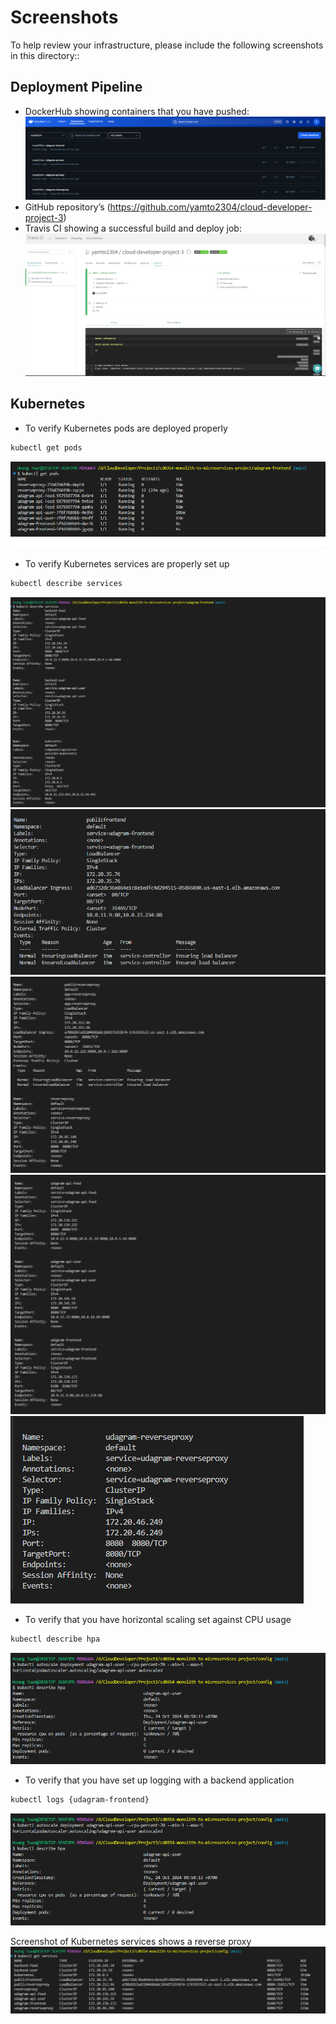 # Screenshots
To help review your infrastructure, please include the following screenshots in this directory::

## Deployment Pipeline
* DockerHub showing containers that you have pushed: ![alt text](DockerHub.png)
* GitHub repository’s  (https://github.com/yamto2304/cloud-developer-project-3)
* Travis CI showing a successful build and deploy job: ![alt text](Travis.png)

## Kubernetes
* To verify Kubernetes pods are deployed properly
```bash
kubectl get pods 
```
![alt text](GetPods.png)
* To verify Kubernetes services are properly set up
```bash
kubectl describe services
```
![alt text](DescribeServices1.png)![alt text](DescribeServices2.png)![alt text](DescribeServices3.png)![alt text](DescribeServices4.png)![alt text](DescribeServices5.png)
* To verify that you have horizontal scaling set against CPU usage
```bash
kubectl describe hpa
```
![alt text](LogHpa.png)
* To verify that you have set up logging with a backend application
```bash
kubectl logs {udagram-frontend}
```
![alt text](LogHpa.png)

Screenshot of Kubernetes services shows a reverse proxy
![alt text](KubectlGetServices.png)